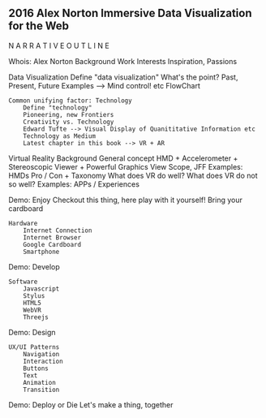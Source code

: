 





2016 Alex Norton
Immersive Data Visualization for the Web
-

N A R R A T I V E   O U T L I N E

Whois: Alex Norton
	Background
	Work
	Interests
	Inspiration, Passions

Data Visualization
	Define "data visualization"
	What's the point?
	Past, Present, Future
		Examples --> Mind control! etc
		FlowChart
	
	Common unifying factor: Technology
		Define "technology"
		Pioneering, new Frontiers
		Creativity vs. Technology
		Edward Tufte --> Visual Display of Quanititative Information etc
		Technology as Medium
		Latest chapter in this book --> VR + AR

Virtual Reality
	Background
	General concept
		HMD + Accelerometer + Stereoscopic Viewer + Powerful Graphics
		View Scope, JFF
	Examples: HMDs
		Pro / Con + Taxonomy
	What does VR do well? 
	What does VR do not so well? 
	Examples: APPs / Experiences

Demo: Enjoy
	Checkout this thing, here play with it yourself!
	Bring your cardboard

	Hardware
		Internet Connection
		Internet Browser
		Google Cardboard
		Smartphone

Demo: Develop

	Software
		Javascript
		Stylus
		HTML5
		WebVR
		Threejs

Demo: Design

	UX/UI Patterns
		Navigation
		Interaction
		Buttons
		Text
		Animation
		Transition

Demo: Deploy or Die
	Let's make a thing, together
